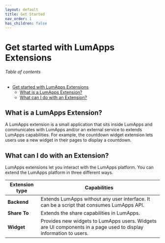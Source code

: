 ```yaml
---
layout: default
title: Get Started
nav_order: 1
has_children: false
---
```


# Get started with LumApps Extensions

<h6>Table of contents</h6>

- [Get started with LumApps Extensions](#get-started-with-lumapps-extensions)
  - [What is a LumApps Extension?](#what-is-a-lumapps-extension)
  - [What can I do with an Extension?](#what-can-i-do-with-an-extension)

## What is a LumApps Extension?
A LumApps extension is a small application that sits inside LumApps and communicates with LumApps and/or an external service to extends LumApps capabilities.
For example, the countdown widget extension lets users use a new widget in their pages to display a countdown.

## What can I do with an Extension?
LumApps extensions let you interact with the LumApps platform. You can extend the LumApps platform in three different ways.

| Extension type | Capabilities                                                                                                     |
| -------------- | ---------------------------------------------------------------------------------------------------------------- |
| **Backend**    | Extends LumApps without any user interface. It can be a script that consumes LumApps API.                        |
| **Share To**   | Extends the share capabilities in LumApps.                                                                       |
| **Widget**     | Provides new widgets to LumApps users. Widgets are UI components in a page used to display information to users. |
